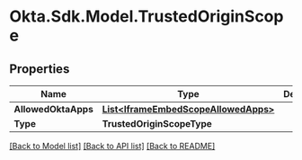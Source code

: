 # Okta.Sdk.Model.TrustedOriginScope

## Properties

Name | Type | Description | Notes
------------ | ------------- | ------------- | -------------
**AllowedOktaApps** | [**List&lt;IframeEmbedScopeAllowedApps&gt;**](IframeEmbedScopeAllowedApps.md) |  | [optional] 
**Type** | **TrustedOriginScopeType** |  | [optional] 

[[Back to Model list]](../README.md#documentation-for-models) [[Back to API list]](../README.md#documentation-for-api-endpoints) [[Back to README]](../README.md)

